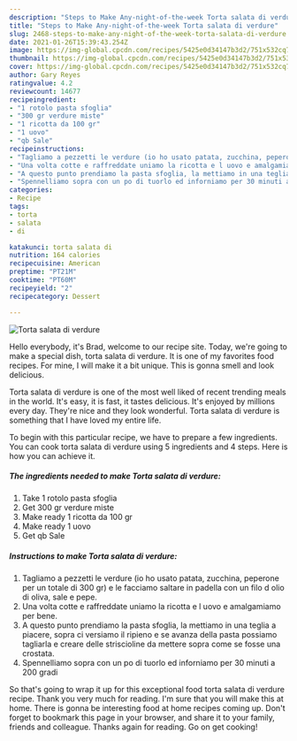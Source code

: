 ```yaml
---
description: "Steps to Make Any-night-of-the-week Torta salata di verdure"
title: "Steps to Make Any-night-of-the-week Torta salata di verdure"
slug: 2468-steps-to-make-any-night-of-the-week-torta-salata-di-verdure
date: 2021-01-26T15:39:43.254Z
image: https://img-global.cpcdn.com/recipes/5425e0d34147b3d2/751x532cq70/torta-salata-di-verdure-recipe-main-photo.jpg
thumbnail: https://img-global.cpcdn.com/recipes/5425e0d34147b3d2/751x532cq70/torta-salata-di-verdure-recipe-main-photo.jpg
cover: https://img-global.cpcdn.com/recipes/5425e0d34147b3d2/751x532cq70/torta-salata-di-verdure-recipe-main-photo.jpg
author: Gary Reyes
ratingvalue: 4.2
reviewcount: 14677
recipeingredient:
- "1 rotolo pasta sfoglia"
- "300 gr verdure miste"
- "1 ricotta da 100 gr"
- "1 uovo"
- "qb Sale"
recipeinstructions:
- "Tagliamo a pezzetti le verdure (io ho usato patata, zucchina, peperone per un totale di 300 gr) e le facciamo saltare in padella con un filo d olio di oliva, sale e pepe."
- "Una volta cotte e raffreddate uniamo la ricotta e l uovo e amalgamiamo per bene."
- "A questo punto prendiamo la pasta sfoglia, la mettiamo in una teglia a piacere, sopra ci versiamo il ripieno e se avanza della pasta possiamo tagliarla e creare delle striscioline da mettere sopra come se fosse una crostata."
- "Spennelliamo sopra con un po di tuorlo ed inforniamo per 30 minuti a 200 gradi"
categories:
- Recipe
tags:
- torta
- salata
- di

katakunci: torta salata di 
nutrition: 164 calories
recipecuisine: American
preptime: "PT21M"
cooktime: "PT60M"
recipeyield: "2"
recipecategory: Dessert

---
```



![Torta salata di verdure](https://img-global.cpcdn.com/recipes/5425e0d34147b3d2/751x532cq70/torta-salata-di-verdure-recipe-main-photo.jpg)

Hello everybody, it's Brad, welcome to our recipe site. Today, we're going to make a special dish, torta salata di verdure. It is one of my favorites food recipes. For mine, I will make it a bit unique. This is gonna smell and look delicious.



Torta salata di verdure is one of the most well liked of recent trending meals in the world. It's easy, it is fast, it tastes delicious. It's enjoyed by millions every day. They're nice and they look wonderful. Torta salata di verdure is something that I have loved my entire life.


To begin with this particular recipe, we have to prepare a few ingredients. You can cook torta salata di verdure using 5 ingredients and 4 steps. Here is how you can achieve it.

<!--inarticleads1-->

##### The ingredients needed to make Torta salata di verdure:

1. Take 1 rotolo pasta sfoglia
1. Get 300 gr verdure miste
1. Make ready 1 ricotta da 100 gr
1. Make ready 1 uovo
1. Get qb Sale




<!--inarticleads2-->

##### Instructions to make Torta salata di verdure:

1. Tagliamo a pezzetti le verdure (io ho usato patata, zucchina, peperone per un totale di 300 gr) e le facciamo saltare in padella con un filo d olio di oliva, sale e pepe.
1. Una volta cotte e raffreddate uniamo la ricotta e l uovo e amalgamiamo per bene.
1. A questo punto prendiamo la pasta sfoglia, la mettiamo in una teglia a piacere, sopra ci versiamo il ripieno e se avanza della pasta possiamo tagliarla e creare delle striscioline da mettere sopra come se fosse una crostata.
1. Spennelliamo sopra con un po di tuorlo ed inforniamo per 30 minuti a 200 gradi




So that's going to wrap it up for this exceptional food torta salata di verdure recipe. Thank you very much for reading. I'm sure that you will make this at home. There is gonna be interesting food at home recipes coming up. Don't forget to bookmark this page in your browser, and share it to your family, friends and colleague. Thanks again for reading. Go on get cooking!
